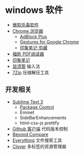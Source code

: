 # windows 软件
* [微软杀毒软件](https://www.microsoft.com/zh-cn/security/pc-security/mse.aspx)
* [Chrome 浏览器](http://www.google.cn/intl/zh-cn/chrome/browser/desktop/index.html)
  * [AdBlock Plus](https://chrome.google.com/webstore/detail/adblock-plus/cfhdojbkjhnklbpkdaibdccddilifddb)
  * [Gestures for Google Chrome](https://chrome.google.com/webstore/detail/gestures-for-google-chrom/jpkfjicglakibpenojifdiepckckakgk)
  * [印象笔记·剪藏](https://chrome.google.com/webstore/detail/evernote-web-clipper/pioclpoplcdbaefihamjohnefbikjilc)
* [福昕 PDF阅读器](http://www.foxitsoftware.cn/products/reader/)
* [印象笔记](https://www.yinxiang.com/products/)
* [鼠须管](http://rime.im/) 输入法
* [7Zip](http://www.7-zip.org/) 压缩解压工具

## 开发相关
* [Sublime Text 3](http://www.sublimetext.com/3)
  * [Package Control](https://packagecontrol.io/installation)
  * Emmet
  * SideBarEnhancements
  * html-css-js prettify
* [Github 客户端](https://windows.github.com/) 代码版本控制
* [Beyond Compare](http://www.scootersoftware.com/download.php)
* [Everything](http://www.voidtools.com/) 文件搜索工具
* [Clover](http://cn.ejie.me/) 多标签的资源管理器
